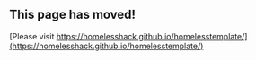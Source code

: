 ## This page has moved!

[Please visit https://homelesshack.github.io/homelesstemplate/](https://homelesshack.github.io/homelesstemplate/)

